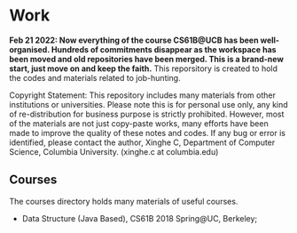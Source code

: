 # Work

**Feb 21 2022: Now everything of the course CS61B@UCB has been well-organised. Hundreds of commitments disappear as the workspace has been moved and old repositories have been merged. This is a brand-new start, just move on and keep the faith.** This reporsitory is created to hold the codes and materials related to job-hunting. 

Copyright Statement: This repository includes many materials from other institutions or universities. Please note this is for personal use only, any kind of re-distribution for business purpose is strictly prohibited. However, most of the materials are not just copy-paste works, many efforts have been made to improve the quality of these notes and codes. If any bug or error is identified, please contact the author, Xinghe C, Department of Computer Science, Columbia University. (xinghe.c at columbia.edu)





## Courses
The courses directory holds many materials of useful courses. 
* Data Structure (Java Based), CS61B 2018 Spring@UC, Berkeley;

